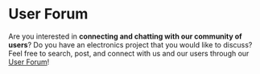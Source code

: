 # User Forum

Are you interested in **connecting and chatting with our community of users**? Do you have an electronics project that you would like to discuss? Feel free to search, post, and connect with us and our users through our [User Forum](https://discuss.saleae.com)!
